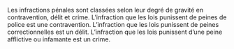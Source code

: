 Les infractions pénales sont classées selon leur degré de gravité en contravention, délit et crime.
L’infraction que les lois punissent de peines de police est une contravention.
L’infraction que les lois punissent de peines correctionnelles est un délit.
L’infraction que les lois punissent d’une peine afflictive ou infamante est un crime.